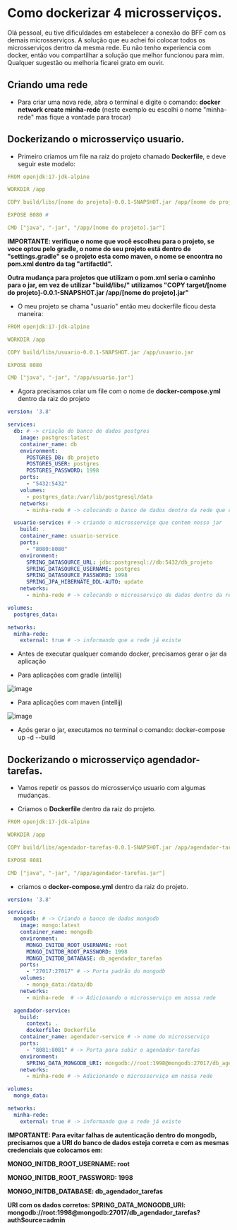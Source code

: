 # Como dockerizar 4 microsserviços.

Olá pessoal, eu tive dificuldades em estabelecer a conexão do BFF com os demais microsserviços. A solução que eu achei foi colocar todos os microsserviços dentro da mesma rede.
Eu não tenho experiencia com docker, então vou compartilhar a solução que melhor funcionou para mim. Qualquer sugestão ou melhoria ficarei grato em ouvir.

## Criando uma rede

- Para criar uma nova rede, abra o terminal e digite o comando: **docker network create minha-rede** (neste exemplo eu escolhi o nome "minha-rede" mas fique a vontade para trocar)

## Dockerizando o microsserviço usuario.

- Primeiro criamos um file na raiz do projeto chamado **Dockerfile**, e deve seguir este modelo:

``` yaml
FROM openjdk:17-jdk-alpine

WORKDIR /app

COPY build/libs/[nome do projeto]-0.0.1-SNAPSHOT.jar /app/[nome do projeto].jar

EXPOSE 8080 # 

CMD ["java", "-jar", "/app/[nome do projeto].jar"]
```
**IMPORTANTE: verifique o nome que você escolheu para o projeto, se voce optou pelo gradle, o nome do seu projeto está dentro de "settings.gradle" se o projeto esta como maven, o nome se encontra no pom.xml dentro da tag "artifactId".**

**Outra mudança para projetos que utilizam o pom.xml seria o caminho para o jar, em vez de utilizar "build/libs/" utilizamos "COPY target/[nome do projeto]-0.0.1-SNAPSHOT.jar /app/[nome do projeto].jar"**


- O meu projeto se chama "usuario" então meu dockerfile ficou desta maneira:

``` yaml
FROM openjdk:17-jdk-alpine

WORKDIR /app

COPY build/libs/usuario-0.0.1-SNAPSHOT.jar /app/usuario.jar

EXPOSE 8080

CMD ["java", "-jar", "/app/usuario.jar"]
```
- Agora precisamos criar um file com o nome de **docker-compose.yml** dentro da raiz do projeto
  
``` yaml
version: '3.8'

services:
  db: # -> criação do banco de dados postgres 
    image: postgres:latest
    container_name: db
    environment:
      POSTGRES_DB: db_projeto
      POSTGRES_USER: postgres
      POSTGRES_PASSWORD: 1998
    ports:
      - "5432:5432"
    volumes:
      - postgres_data:/var/lib/postgresql/data
    networks:
      - minha-rede # -> colocando o banco de dados dentro da rede que criamos

  usuario-service: # -> criando o microsserviço que contem nosso jar
    build: .
    container_name: usuario-service
    ports:
      - "8080:8080"
    environment:
      SPRING_DATASOURCE_URL: jdbc:postgresql://db:5432/db_projeto
      SPRING_DATASOURCE_USERNAME: postgres
      SPRING_DATASOURCE_PASSWORD: 1998
      SPRING_JPA_HIBERNATE_DDL-AUTO: update
    networks:
      - minha-rede # -> colocando o microsserviço de dados dentro da rede que criamos

volumes:
  postgres_data:

networks:
  minha-rede:
    external: true # -> informando que a rede já existe
```

- Antes de executar qualquer comando docker, precisamos gerar o jar da aplicação

- Para aplicações com gradle (intellij)

![image](https://github.com/user-attachments/assets/08d9b543-36e6-4c2a-9274-a29d4df8657b)

- Para aplicações com maven (intellij)

![image](https://github.com/user-attachments/assets/069c9cd5-9aa0-424e-a8d1-be82f0e17800)

- Após gerar o jar, executamos no terminal o comando: docker-compose up -d --build

## Dockerizando o microsserviço agendador-tarefas.

- Vamos repetir os passos do microsserviço usuario com algumas mudanças.

- Criamos o **Dockerfile** dentro da raiz do projeto.


``` yaml
FROM openjdk:17-jdk-alpine

WORKDIR /app

COPY build/libs/agendador-tarefas-0.0.1-SNAPSHOT.jar /app/agendador-tarefas.jar

EXPOSE 8081

CMD ["java", "-jar", "/app/agendador-tarefas.jar"]
```

- criamos o **docker-compose.yml** dentro da raiz do projeto.

``` yaml
version: '3.8'

services:
  mongodb: # -> Criando o banco de dados mongodb
    image: mongo:latest
    container_name: mongodb
    environment:
      MONGO_INITDB_ROOT_USERNAME: root
      MONGO_INITDB_ROOT_PASSWORD: 1998
      MONGO_INITDB_DATABASE: db_agendador_tarefas
    ports:
      - "27017:27017" # -> Porta padrão do mongodb
    volumes:
      - mongo_data:/data/db
    networks:
      - minha-rede  # -> Adicionando o microsserviço em nossa rede

  agendador-service:
    build:
      context: .
      dockerfile: Dockerfile
    container_name: agendador-service # -> nome do microsserviço
    ports:
      - "8081:8081" # -> Porta para subir o agendador-tarefas
    environment:
      SPRING_DATA_MONGODB_URI: mongodb://root:1998@mongodb:27017/db_agendador_tarefas?authSource=admin
    networks:
      - minha-rede # -> Adicionando o microsserviço em nossa rede

volumes:
  mongo_data:

networks:
  minha-rede:
    external: true # -> informando que a rede já existe
```

**IMPORTANTE: Para evitar falhas de autenticação dentro do mongodb, precisamos que a URI do banco de dados esteja correta e com as mesmas credenciais que colocamos em:**

**MONGO_INITDB_ROOT_USERNAME: root**

**MONGO_INITDB_ROOT_PASSWORD: 1998**

**MONGO_INITDB_DATABASE: db_agendador_tarefas**

**URI com os dados corretos: SPRING_DATA_MONGODB_URI: mongodb://root:1998@mongodb:27017/db_agendador_tarefas?authSource=admin**
